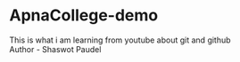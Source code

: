 # ApnaCollege-demo
This is what i am learning from youtube about git and github 
<br>
Author - Shaswot Paudel
